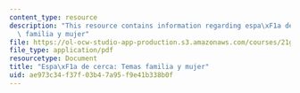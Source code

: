 ```yaml
---
content_type: resource
description: "This resource contains information regarding espa\xF1a de cerca: Temas\
  \ familia y mujer"
file: https://ol-ocw-studio-app-production.s3.amazonaws.com/courses/21g-704-spanish-iv-spring-2005/ae973c34f37f03b47a95f9e41b338b0f_MIT21G_704S05_familia_y_mu.pdf
file_type: application/pdf
resourcetype: Document
title: "Espa\xF1a de cerca: Temas familia y mujer"
uid: ae973c34-f37f-03b4-7a95-f9e41b338b0f
---
```

